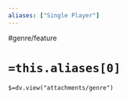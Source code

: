 ```yaml
---
aliases: ["Single Player"]
---
```

#genre/feature

# `=this.aliases[0]`
`$=dv.view("attachments/genre")`